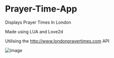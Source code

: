 # Prayer-Time-App
Displays Prayer Times In London

Made using LUA and Love2d

Utilising the http://www.londonprayertimes.com API

![image](https://github.com/Yousuf283/Prayer-Time-App/assets/70906369/d8e63d13-af47-4ac1-8731-f40cb6f6c510)
